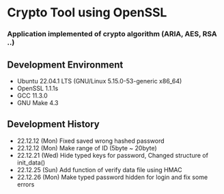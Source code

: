 # Crypto Tool using OpenSSL
### Application implemented of crypto algorithm (ARIA, AES, RSA ..)
## Development Environment
* Ubuntu 22.04.1 LTS (GNU/Linux 5.15.0-53-generic x86_64)
* OpenSSL 1.1.1s
* GCC 11.3.0
* GNU Make 4.3
## Development History
* 22.12.12 (Mon) Fixed saved wrong hashed password
* 22.12.12 (Mon) Make range of ID (5byte ~ 20byte)
* 22.12.21 (Wed) Hide typed keys for password, Changed structure of init_data()
* 22.12.25 (Sun) Add function of verify data file using HMAC
* 22.12.26 (Mon) Make typed password hidden for login and fix some errors
